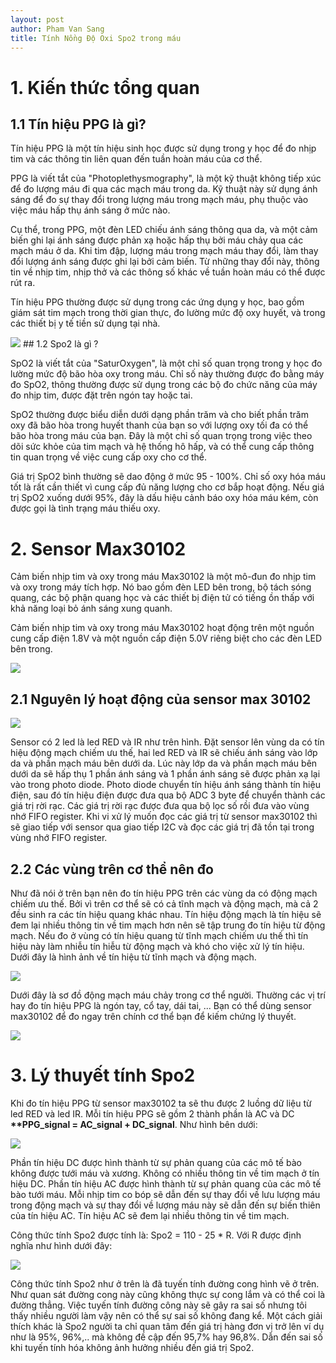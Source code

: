 ```yaml
---
layout: post
author: Pham Van Sang
title: Tính Nồng Độ Oxi Spo2 trong máu
---
```

# 1. Kiến thức tổng quan
## 1.1 Tín hiệu PPG là gì?

Tín hiệu PPG là một tín hiệu sinh học được sử dụng trong y học để đo nhịp tim và các thông tin liên quan đến tuần hoàn máu của cơ thể.

PPG là viết tắt của "Photoplethysmography", là một kỹ thuật không tiếp xúc để đo lượng máu đi qua các mạch máu trong da. Kỹ thuật này sử dụng ánh sáng để đo sự thay đổi trong lượng máu trong mạch máu, phụ thuộc vào việc máu hấp thụ ánh sáng ở mức nào.

Cụ thể, trong PPG, một đèn LED chiếu ánh sáng thông qua da, và một cảm biến ghi lại ánh sáng được phản xạ hoặc hấp thụ bởi máu chảy qua các mạch máu ở da. Khi tim đập, lượng máu trong mạch máu thay đổi, làm thay đổi lượng ánh sáng được ghi lại bởi cảm biến. Từ những thay đổi này, thông tin về nhịp tim, nhịp thở và các thông số khác về tuần hoàn máu có thể được rút ra.

Tín hiệu PPG thường được sử dụng trong các ứng dụng y học, bao gồm giám sát tim mạch trong thời gian thực, đo lường mức độ oxy huyết, và trong các thiết bị y tế tiền sử dụng tại nhà.

<!-- <img src="/assets/images/20230430_Tinh_Nong_Do_Spo2/ppg_signal.webp" class="largepic"/> -->
<img src="/assets/images/20230430_Tinh_Nong_Do_Spo2/ppg_signal.webp" class="largepic"/>
## 1.2 Spo2 là gì ?

SpO2 là viết tắt của "SaturOxygen", là một chỉ số quan trọng trong y học đo lường mức độ bão hòa oxy trong máu. Chỉ số này thường được đo bằng máy đo SpO2, thông thường được sử dụng trong các bộ đo chức năng của máy đo nhịp tim, được đặt trên ngón tay hoặc tai.

SpO2 thường được biểu diễn dưới dạng phần trăm và cho biết phần trăm oxy đã bão hòa trong huyết thanh của bạn so với lượng oxy tối đa có thể bão hòa trong máu của bạn. Đây là một chỉ số quan trọng trong việc theo dõi sức khỏe của tim mạch và hệ thống hô hấp, và có thể cung cấp thông tin quan trọng về việc cung cấp oxy cho cơ thể.

Giá trị SpO2 bình thường sẽ dao động ở mức 95 - 100%. Chỉ số oxy hóa máu tốt là rất cần thiết vì cung cấp đủ năng lượng cho cơ bắp hoạt động. Nếu giá trị SpO2 xuống dưới 95%, đây là dấu hiệu cảnh báo oxy hóa máu kém, còn được gọi là tình trạng máu thiếu oxy. 
# 2. Sensor Max30102

Cảm biến nhịp tim và oxy trong máu Max30102  là một mô-đun đo nhịp tim và oxy trong máy tích hợp. Nó bao gồm đèn LED bên trong, bộ tách sóng quang, các bộ phận quang học và các thiết bị điện tử có tiếng ồn thấp với khả năng loại bỏ ánh sáng xung quanh.

Cảm biến nhịp tim và oxy trong máu Max30102 hoạt động trên một nguồn cung cấp điện 1.8V và một nguồn cấp điện 5.0V riêng biệt cho các đèn LED bên trong.

<img src="/assets/images/20230430_Tinh_Nong_Do_Spo2/max30102.jpg" class="largepic"/>

## 2.1 Nguyên lý hoạt động của sensor max 30102

<img src="/assets/images/20230430_Tinh_Nong_Do_Spo2/Nguyen_ly_max.png" class="largepic"/>
 
 Sensor có 2 led là led RED và IR như trên hình. Đặt sensor lên vùng da có tín hiệu động mạch chiếm ưu thế, hai led RED và IR sẽ chiếu ánh sáng vào lớp da và phần mạch máu bên dưới da. Lúc này lớp da và phần mạch máu bên dưới da sẽ hấp thụ 1 phần ánh sáng và 1 phần ánh sáng sẽ được phản xạ lại vào trong photo diode. Photo diode chuyển tín hiệu ánh sáng thành tín hiệu điện, sau đó tín hiệu điện được đưa qua bộ ADC 3 byte để chuyển thành các giá trị rời rạc. Các giá trị rời rạc được đưa qua bộ lọc số rồi đưa vào vùng nhớ FIFO register. Khi vi xử lý muốn đọc các giá trị từ sensor max30102 thì sẽ giao tiếp với sensor qua giao tiếp I2C và đọc các giá trị đã tồn tại trong vùng nhớ FIFO register.

## 2.2 Các vùng trên cơ thể nên đo

Như đã nói ở trên bạn nên đo tín hiệu PPG trên các vùng da có động mạch chiếm ưu thế. Bởi vì trên cơ thể sẽ có cả tĩnh mạch và động mạch, mà cả 2 đều sinh ra các tín hiệu quang khác nhau. Tín hiệu động mạch là tín hiệu sẽ đem lại nhiều thông tin về tim mạch hơn nên sẽ tập trung đo tín hiệu từ động mạch. Nếu đo ở vùng có tín hiệu quang từ tĩnh mạch chiếm ưu thế thì tín hiệu này làm nhiễu tín hiễu từ động mạch và khó cho việc xử lý tín hiệu. Dưới đây là hình ảnh về tín hiệu từ tĩnh mạch và động mạch.

<img src="/assets/images/20230430_Tinh_Nong_Do_Spo2/tin_hieu_ppg_tu_dong_mac_va_tinh_mach.webp" class="largepic"/>

Dưới đây là sơ đồ động mạch máu chảy trong cơ thể người. Thường các vị trí hay đo tín hiệu PPG là ngón tay, cổ tay, dái tai, ... Bạn có thể dùng sensor max30102 để đo ngay trên chính cơ thể bạn để kiếm chứng lý thuyết. 

<img src="/assets/images/20230430_Tinh_Nong_Do_Spo2/mach_mau_trong_nguoi.png" class="largepic"/>

# 3. Lý thuyết tính Spo2

Khi đo tín hiệu PPG từ sensor max30102 ta sẽ thu được 2 luồng dữ liệu từ led RED và led IR. Mỗi tín hiệu PPG sẽ gồm 2 thành phần là AC và DC __**PPG_signal = AC_signal + DC_signal__. Như hình bên dưới:

<img src="/assets/images/20230430_Tinh_Nong_Do_Spo2/ac_dc__signal.jpg" class="largepic"/>

Phần tín hiệu DC được hình thành từ sự phản quang của các mô tế bào không được tưới máu và xương. Không có nhiều thông tin về tim mạch ở tín hiệu DC.
Phần tín hiệu AC được hình thành từ sự phản quang của các mô tế bào tưới máu. Mỗi nhịp tim co bóp sẽ dẫn đến sự thay đổi về lưu lượng máu trong động mạch và sự thay đổi về lượng máu này sẽ dẫn đến sự biến thiên của tín hiệu AC. Tín hiệu AC sẽ đem lại nhiều thông tin về tim mạch.

Công thức tính Spo2 được tính là: Spo2 = 110 - 25 * R. Với R được định nghĩa như hình dưới đây:

<img src="/assets/images/20230430_Tinh_Nong_Do_Spo2/he_so_R.jpg" class="largepic"/>

Công thức tính Spo2 như ở trên là đã tuyến tính đường cong hình vẽ ở trên. Như quan sát đường cong này cũng không thực sự cong lắm và có thể coi là đường thẳng. Việc tuyến tính đường công này sẽ gây ra sai số nhưng tôi thấy nhiều người làm vậy nên có thể sự sai số không đang kể. Một cách giải thích khác là Spo2 người ta chỉ quan tâm đến giá trị hàng đơn vị trở lên ví dụ như là 95%, 96%,.. mà không đề cập đến 95,7% hay 96,8%. Dẫn đến sai số khi tuyến tính hóa không ảnh hưởng nhiều đến giá trị Spo2.

